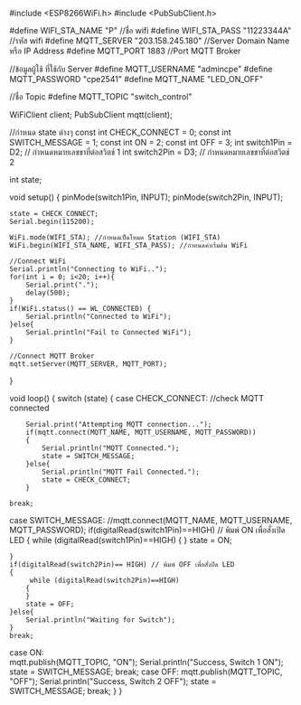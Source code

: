 #include <ESP8266WiFi.h>
#include <PubSubClient.h>

#define WIFI_STA_NAME "P" //ชื่อ wifi
#define WIFI_STA_PASS "11223344A" //รหัส wifi
#define MQTT_SERVER "203.158.245.180" //Server Domain Name หรือ IP Address
#define MQTT_PORT 1883 //Port MQTT Broker

//ข้อมูลผู้ใช้ ที่ใช้กับ Server
#define MQTT_USERNAME "admincpe"
#define MQTT_PASSWORD "cpe2541"
#define MQTT_NAME "LED_ON_OFF"

//ชื่อ Topic
#define MQTT_TOPIC "switch_control"


WiFiClient client;
PubSubClient mqtt(client);

//กำหนด state ต่างๆ
const int CHECK_CONNECT = 0;
const int SWITCH_MESSAGE = 1;
const int ON = 2;
const int OFF = 3;
int switch1Pin = D2; // กำหนดหมายเลขขาที่ต่อสวิตช์ 1
int switch2Pin = D3; // กำหนดหมายเลขขาที่ต่อสวิตช์ 2

int state;

void setup()
{
    pinMode(switch1Pin, INPUT);
    pinMode(switch2Pin, INPUT);

    state = CHECK_CONNECT;
    Serial.begin(115200);

    WiFi.mode(WIFI_STA); //กำหนดเป็นโหมด Station (WIFI_STA)
    WiFi.begin(WIFI_STA_NAME, WIFI_STA_PASS); //กำหนดค่าเริ่มต้น WiFi

    //Connect WiFi
    Serial.println("Connecting to WiFi..");
    for(int i = 0; i<20; i++){
        Serial.print(".");
        delay(500);
    }
    if(WiFi.status() == WL_CONNECTED) {
        Serial.println("Connected to WiFi");
    }else{
        Serial.println("Fail to Connected WiFi");
    }

    //Connect MQTT Broker
    mqtt.setServer(MQTT_SERVER, MQTT_PORT); 
}

void loop()
{
 switch (state)
 {
 case CHECK_CONNECT: //check MQTT connected
    
        Serial.print("Attempting MQTT connection...");
        if(mqtt.connect(MQTT_NAME, MQTT_USERNAME, MQTT_PASSWORD))
        {
            Serial.println("MQTT Connected.");
            state = SWITCH_MESSAGE;
        }else{
            Serial.println("MQTT Fail Connected.");
            state = CHECK_CONNECT;
        }
    
    break;

 case SWITCH_MESSAGE: 
    //mqtt.connect(MQTT_NAME, MQTT_USERNAME, MQTT_PASSWORD);
    if(digitalRead(switch1Pin)==HIGH) // พิมพ์ ON เพื่อสั่งเปิด LED
    {
        while (digitalRead(switch1Pin)==HIGH)
        {
        }
        state = ON;
        
    }
    if(digitalRead(switch2Pin)== HIGH) // พิมพ์ OFF เพื่อสั่งปิด LED
    {
         while (digitalRead(switch2Pin)==HIGH)
        {
        }       
        state = OFF;
    }else{
        Serial.println("Waiting for Switch");
    }
    break;
 
 case ON:        
        mqtt.publish(MQTT_TOPIC, "ON");
        Serial.println("Success, Switch 1 ON");
        state = SWITCH_MESSAGE;
    break;
  case OFF:
        mqtt.publish(MQTT_TOPIC, "OFF");
        Serial.println("Success, Switch 2 OFF");
        state = SWITCH_MESSAGE;
    break;
}
}